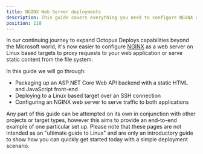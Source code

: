 ```yaml
---
title: NGINX Web Server deployments
description: This guide covers everything you need to configure NGINX on *NIX for your web applications
position: 110
---
```


In our continuing journey to expand Octopus Deploys capabilities beyond the Microsoft world, it's now easier to configure [NGINX](https://www.nginx.com/) as a web server on Linux based targets to proxy requests to your web application or serve static content from the file system.

In this guide we will go through:
- Packaging up an ASP.NET Core Web API backend with a static HTML and JavaScript front-end
- Deploying to a Linux based target over an SSH connection
- Configuring an NGINX web server to serve traffic to both applications

Any part of this guide can be attempted on its own in conjunction with other projects or target types, however this aims to provide an end-to-end example of one particular set up. Please note that these pages are not intended as an "ultimate guide to Linux" and are only an introductory guide to show how you can quickly get started today with a simple deployment scenario.
